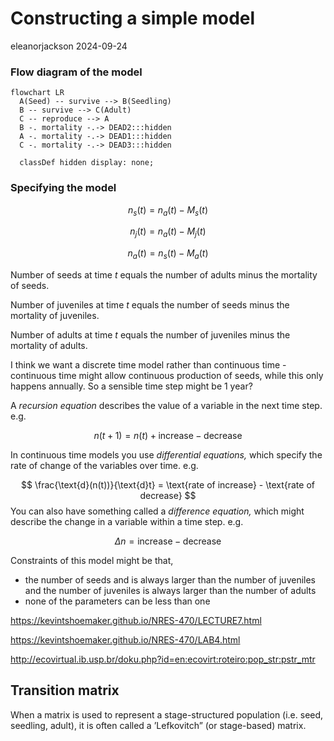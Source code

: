 # Constructing a simple model
eleanorjackson
2024-09-24

### Flow diagram of the model

``` mermaid
flowchart LR
  A(Seed) -- survive --> B(Seedling)
  B -- survive --> C(Adult)
  C -- reproduce --> A
  B -. mortality -.-> DEAD2:::hidden
  A -. mortality -.-> DEAD1:::hidden
  C -. mortality -.-> DEAD3:::hidden
  
  classDef hidden display: none;
```

### Specifying the model

$$
n_s(t) = n_a(t) - M_s(t)
$$

$$
n_j(t) = n_a(t) - M_j(t)
$$

$$
n_a(t) = n_s(t) - M_a(t)
$$

Number of seeds at time $t$ equals the number of adults minus the
mortality of seeds.

Number of juveniles at time $t$ equals the number of seeds minus the
mortality of juveniles.

Number of adults at time $t$ equals the number of juveniles minus the
mortality of adults.

I think we want a discrete time model rather than continuous time -
continuous time might allow continuous production of seeds, while this
only happens annually. So a sensible time step might be 1 year?

A *recursion equation* describes the value of a variable in the next
time step. e.g.

$$
n(t + 1) = n(t) + \text{increase} - \text{decrease}
$$

In continuous time models you use *differential equations,* which
specify the rate of change of the variables over time. e.g.

$$
\frac{\text{d}(n(t))}{\text{d}t} = \text{rate of increase} - \text{rate of decrease}
$$ You can also have something called a *difference equation,* which
might describe the change in a variable within a time step. e.g.

$$
\Delta n = \text{increase} - \text{decrease}
$$

Constraints of this model might be that,

- the number of seeds and is always larger than the number of juveniles
  and the number of juveniles is always larger than the number of adults
- none of the parameters can be less than one

https://kevintshoemaker.github.io/NRES-470/LECTURE7.html

https://kevintshoemaker.github.io/NRES-470/LAB4.html

http://ecovirtual.ib.usp.br/doku.php?id=en:ecovirt:roteiro:pop_str:pstr_mtr

## Transition matrix

When a matrix is used to represent a stage-structured population
(i.e. seed, seedling, adult), it is often called a ’Lefkovitch” (or
stage-based) matrix.
